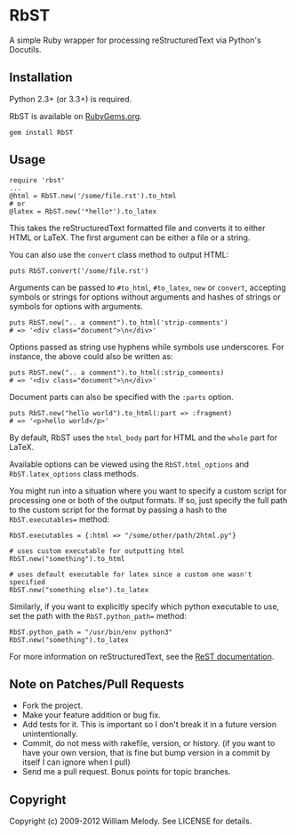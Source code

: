 # RbST

A simple Ruby wrapper for processing reStructuredText via Python's Docutils.

## Installation

Python 2.3+ (or 3.3+) is required.

RbST is available on [RubyGems.org](http://gemcutter.org/gems/RbST).

    gem install RbST

## Usage

    require 'rbst'
    ...
    @html = RbST.new('/some/file.rst').to_html
    # or
    @latex = RbST.new('*hello*').to_latex

This takes the reStructuredText formatted file and converts it to either HTML
or LaTeX. The first argument can be either a file or a string.

You can also use the `convert` class method to output HTML:

    puts RbST.convert('/some/file.rst')

Arguments can be passed to `#to_html`, `#to_latex`, `new` or `convert`,
accepting symbols or strings for options without arguments and hashes of
strings or symbols for options with arguments.

    puts RbST.new(".. a comment").to_html('strip-comments')
    # => '<div class="document">\n</div>'

Options passed as string use hyphens while symbols use underscores. For
instance, the above could also be written as:

    puts RbST.new(".. a comment").to_html(:strip_comments)
    # => '<div class="document">\n</div>'

Document parts can also be specified with the `:parts` option.

    puts RbST.new("hello world").to_html(:part => :fragment)
    # => '<p>hello world</p>'

By default, RbST uses the `html_body` part for HTML and the `whole` part
for LaTeX.

Available options can be viewed using the `RbST.html_options` and
`RbST.latex_options` class methods.

You might run into a situation where you want to specify a custom script for
processing one or both of the output formats. If so, just specify the full
path to the custom script for the format by passing a hash to the
`RbST.executables=` method:

    RbST.executables = {:html => "/some/other/path/2html.py"}

    # uses custom executable for outputting html
    RbST.new("something").to_html

    # uses default executable for latex since a custom one wasn't specified
    RbST.new("something else").to_latex

Similarly, if you want to explicitly specify which python executable to
use, set the path with the `RbST.python_path=` method:

    RbST.python_path = "/usr/bin/env python3"
    RbST.new("something").to_latex

For more information on reStructuredText, see the
[ReST documentation](http://docutils.sourceforge.net/rst.html).

## Note on Patches/Pull Requests

- Fork the project.
- Make your feature addition or bug fix.
- Add tests for it. This is important so I don't break it in a future version
  unintentionally.
- Commit, do not mess with rakefile, version, or history. (if you want to have
  your own version, that is fine but bump version in a commit by itself I can
  ignore when I pull)
- Send me a pull request. Bonus points for topic branches.

## Copyright

Copyright (c) 2009-2012 William Melody. See LICENSE for details.

